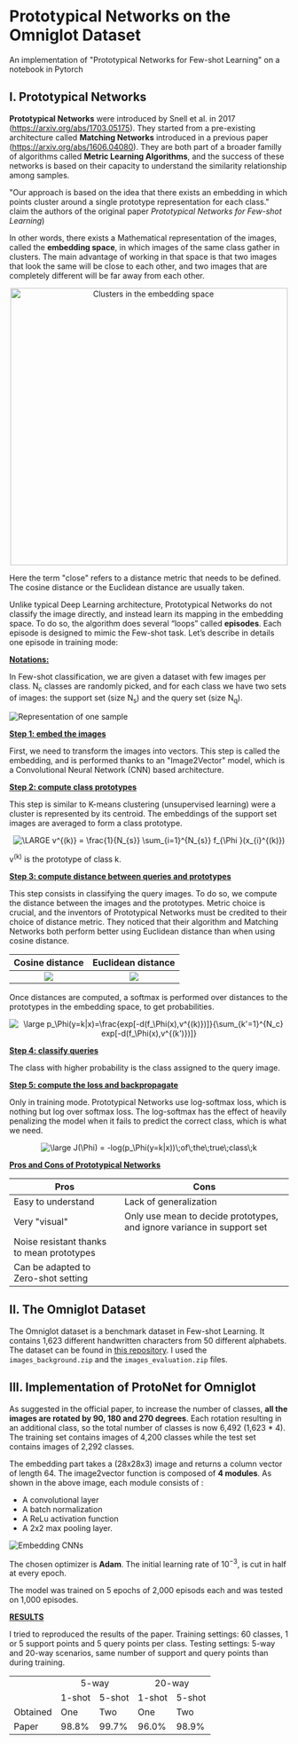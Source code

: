 # Prototypical Networks on the Omniglot Dataset
An implementation of "Prototypical Networks for Few-shot Learning" on a notebook in Pytorch

## I. Prototypical Networks

**Prototypical Networks** were introduced by Snell et al. in 2017 (https://arxiv.org/abs/1703.05175). 
They started from a pre-existing architecture called **Matching Networks** introduced in a previous paper (https://arxiv.org/abs/1606.04080).
They are both part of a broader familly of algorithms called **Metric Learning Algorithms**, 
and the success of these networks is based on their capacity to understand the similarity relationship among samples.

"Our approach is based on the idea that there exists an embedding in which points cluster around a single prototype 
representation for each class." claim the authors of the original paper *Prototypical Networks for Few-shot Learning*) 

In other words, there exists a Mathematical representation of the images, called the **embedding space**, 
in which images of the same class gather in clusters. 
The main advantage of working in that space is that two images that look the same will be close to each other, 
and two images that are completely different will be far away from each other. 

<p align="center">
<img src="https://github.com/cnielly/prototypical-networks-omniglot/blob/master/readme_images/prototypes.JPG" width="500" alt="Clusters in the embedding space">
</p>

Here the term "close" refers to a distance metric that needs to be defined. The cosine distance or the Euclidean distance are usually taken. 

Unlike typical Deep Learning architecture, Prototypical Networks do not classify the image directly, and instead learn its mapping in the embedding space. 
To do so, the algorithm does several “loops” called **episodes**. Each episode is designed to mimic the Few-shot task. Let’s describe in details one episode in training mode:

<ins>**Notations:**</ins>

In Few-shot classification, we are given a dataset with few images per class. N<sub>c</sub> classes are randomly picked, and for each class we have two sets of images: the support set (size N<sub>s</sub>) and the query set (size N<sub>q</sub>). 

![Representation of one sample](https://github.com/cnielly/prototypical-networks-omniglot/blob/master/readme_images/sample_representation.JPG)

<ins>**Step 1: embed the images**</ins>

First, we need to transform the images into vectors. This step is called the embedding, and is performed thanks to an "Image2Vector" model, which is a Convolutional Neural Network (CNN) based architecture.

<ins>**Step 2: compute class prototypes**</ins>

This step is similar to K-means clustering (unsupervised learning) were a cluster is represented by its centroid. 
The embeddings of the support set images are averaged to form a class prototype.

<p align="center">
<img src="https://latex.codecogs.com/png.latex?\large&space;v^{(k)}&space;=&space;\frac{1}{N_{s}}&space;\sum_{i=1}^{N_{s}}&space;f_{\Phi&space;}(x_{i}^{(k)})" title="\LARGE v^{(k)} = \frac{1}{N_{s}} \sum_{i=1}^{N_{s}} f_{\Phi }(x_{i}^{(k)})" />
</p>

v<sup>(k)</sup> is the prototype of class k.

<ins>**Step 3: compute distance between queries and prototypes**</ins>

This step consists in classifying the query images. To do so, we compute the distance between the images and the prototypes. Metric choice is crucial, and the inventors of Prototypical Networks must be credited to their choice of distance metric. They noticed that their algorithm and Matching Networks both perform better using Euclidean distance than when using cosine distance. 

Cosine distance             |  Euclidean distance
:-------------------------:|:-------------------------:
![](https://latex.codecogs.com/png.latex?\large&space;d\\_cos(v,&space;q)&space;=&space;\frac{v\cdot&space;q}{\left&space;\\\|&space;v&space;\right&space;\\\|\left&space;\\\|&space;q&space;\right&space;\\\|}&space;=&space;\frac{\sum&space;v_iq_i}{\sqrt{\sum&space;v_i^2}&space;\sqrt{\sum&space;q_i^2}})  |  ![](https://latex.codecogs.com/png.latex?\large&space;d\\_eu(v,q)&space;=&space;\left&space;\\\|&space;v-q&space;\right&space;\\\|&space;=&space;\sqrt{\sum&space;(v_i-q_i)^2})

Once distances are computed, a softmax is performed over distances to the prototypes in the embedding space, to get probabilities. 

<p align="center">
<img src="https://latex.codecogs.com/png.latex?\large&space;p_\Phi(y=k|x)=\frac{exp[-d(f_\Phi(x),v^{(k)})]}{\sum_{k'=1}^{N_c}&space;exp[-d(f_\Phi(x),v^{(k')})]}" title="\large p_\Phi(y=k|x)=\frac{exp[-d(f_\Phi(x),v^{(k)})]}{\sum_{k'=1}^{N_c} exp[-d(f_\Phi(x),v^{(k')})]}" />
</p>

<ins>**Step 4: classify queries**</ins>

The class with higher probability is the class assigned to the query image. 

<ins>**Step 5: compute the loss and backpropagate**</ins>

Only in training mode. Prototypical Networks use log-softmax loss, which is nothing but log over softmax loss. The log-softmax has the effect of heavily penalizing the model when it fails to predict the correct class, which is what we need.

<p align="center">
<img src="https://latex.codecogs.com/png.latex?\large&space;J(\Phi)&space;=&space;-log(p_\Phi(y=k|x))\;of\;the\;true\;class\;k" title="\large J(\Phi) = -log(p_\Phi(y=k|x))\;of\;the\;true\;class\;k" />
</p>

<ins>**Pros and Cons of Prototypical Networks**</ins>

| Pros | Cons |
| --- | --- |
| Easy to understand | Lack of generalization |
| Very "visual" | Only use mean to decide prototypes, and ignore variance in support set |
| Noise resistant thanks to mean prototypes ||
| Can be adapted to Zero-shot setting ||

## II. The Omniglot Dataset

The Omniglot dataset is a benchmark dataset in Few-shot Learning. It contains 1,623 different handwritten characters from 50 different alphabets. 
The dataset can be found in [this repository](https://github.com/brendenlake/omniglot/tree/master/python). I used the `images_background.zip` and the `images_evaluation.zip` files.

## III. Implementation of ProtoNet for Omniglot

As suggested in the official paper, to increase the number of classes, **all the images are rotated by 90, 180 and 270 degrees**. Each rotation resulting in an additional class, so the total number of classes is now 6,492 (1,623 * 4). The training set contains images of 4,200 classes while the test set contains images of 2,292 classes.

The embedding part takes a (28x28x3) image and returns a column vector of length 64. The image2vector function is composed of **4 modules**. As shown in the above image, each module consists of :
- A convolutional layer
- A batch normalization
- A ReLu activation function
- A 2x2 max pooling layer. 

![Embedding CNNs](https://github.com/cnielly/prototypical-networks-omniglot/blob/master/readme_images/embedding_CNN_1.jpg)

The chosen optimizer is **Adam**. The initial learning rate of 10<sup>−3</sup>, is cut in half at every epoch.

The model was trained on 5 epochs of 2,000 episods each and was tested on 1,000 episodes. 

<ins>**RESULTS**</ins>

I tried to reproduced the results of the paper. Training settings: 60 classes, 1 or 5 support points and 5 query points per class. Testing settings: 5-way and 20-way scenarios, same number of support and query points than during training.  

<table>
  <tr>
    <td></td>
    <td colspan="2" align="center">5-way</td>
    <td colspan="2" align="center">20-way</td>
  </tr>
  <tr>
    <td></td>
    <td>1-shot</td>
    <td>5-shot</td>
    <td>1-shot</td>
    <td>5-shot</td>
  </tr>
  <tr>
    <td>Obtained</td>
    <td>One</td>
    <td>Two</td>
    <td>One</td>
    <td>Two</td>
  </tr>
  <tr>
    <td>Paper</td>
    <td>98.8%</td>
    <td>99.7%</td>
    <td>96.0%</td>
    <td>98.9%</td>
  </tr>
</table>

